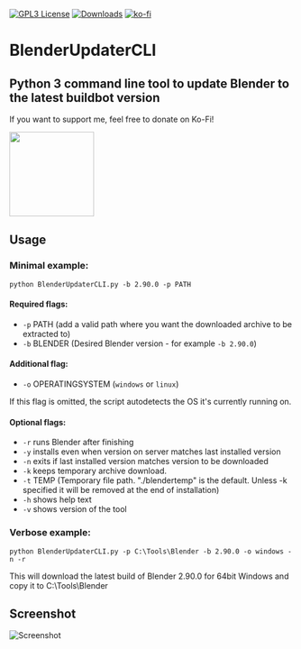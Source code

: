 [![GPL3 License](https://img.shields.io/badge/license-GPL3-blue.svg)](https://github.com/overmindstudios/BlenderUpdater/blob/master/LICENSE) 
[![Downloads](https://img.shields.io/github/downloads/overmindstudios/BlenderUpdaterCLI/total)](https://img.shields.io/github/downloads/overmindstudios/BlenderUpdaterCLI/total)
[![ko-fi](https://www.ko-fi.com/img/githubbutton_sm.svg)](https://ko-fi.com/G2G5149IX)

# BlenderUpdaterCLI
## Python 3 command line tool to update Blender to the latest buildbot version
If you want to support me, feel free to donate on Ko-Fi!

<a href="https://ko-fi.com/tobkum"><img src="https://az743702.vo.msecnd.net/cdn/kofi1.png?v=2" width="150"></a>
## Usage
### Minimal example:
```python BlenderUpdaterCLI.py -b 2.90.0 -p PATH```

#### Required flags:
* ```-p``` PATH (add a valid path where you want the downloaded archive to be extracted to)
* ```-b``` BLENDER (Desired Blender version - for example ```-b 2.90.0```)

#### Additional flag:
* ```-o``` OPERATINGSYSTEM (```windows``` or ```linux```) 

If this flag is omitted, the script autodetects the OS it's currently running on.

#### Optional flags:
* ```-r``` runs Blender after finishing
* ```-y``` installs even when version on server matches last installed version
* ```-n``` exits if last installed version matches version to be downloaded
* ```-k``` keeps temporary archive download.
* ```-t``` TEMP (Temporary file path. "./blendertemp" is the default. Unless -k specified it will be removed at the end of installation)
* ```-h``` shows help text
* ```-v``` shows version of the tool

### Verbose example:
```python BlenderUpdaterCLI.py -p C:\Tools\Blender -b 2.90.0 -o windows -n -r```

This will download the latest build of Blender 2.90.0 for 64bit Windows and copy it to C:\Tools\Blender

## Screenshot
![Screenshot](https://raw.githubusercontent.com/overmindstudios/BlenderUpdaterCLI/master/screenshot.png)
